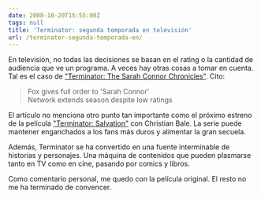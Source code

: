 ```yaml
---
date: 2008-10-20T15:55:00Z
tags: null
title: 'Terminator: segunda temporada en televisión'
url: /terminator-segunda-temporada-en/
---
```



En televisión, no todas las decisiones se basan en el rating o la cantidad de audiencia que ve un programa. A veces hay otras cosas a tomar en cuenta. Tal es el caso de <a href='http://www.variety.com/article/VR1117994273.html?categoryid=14&amp;cs=1&amp;nid=2626'>"Terminator: The Sarah Connor Chronicles"</a>. Cito:

<blockquote>Fox gives full order to 'Sarah Connor'<br/>Network extends season despite low ratings</blockquote>

El artículo no menciona otro punto tan importante como el próximo estreno de la película <a href='http://www.imdb.com/title/tt0438488/'>"Terminator: Salvation"</a> con Christian Bale. La serie puede mantener enganchados a los fans más duros y alimentar la gran secuela.

Además, Terminator se ha convertido en una fuente interminable de historias y personajes. Una máquina de contenidos que pueden plasmarse tanto en TV como en cine, pasando por comics y libros.

Como comentario personal, me quedo con la película original. El resto no me ha terminado de convencer.
